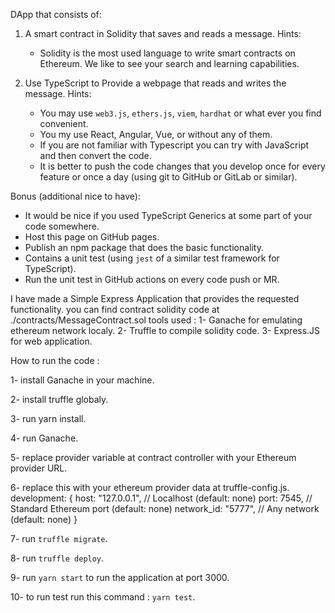 DApp that consists of:
1. A smart contract in Solidity that saves and reads a message.
Hints:
    * Solidity is the most used language to write smart contracts on Ethereum. We like to see your search and learning capabilities.

2. Use TypeScript to Provide a webpage that reads and writes the message.
Hints:
    * You may use `web3.js`, `ethers.js`, `viem`, `hardhat` or what ever you find convenient.
    * You my use React, Angular, Vue, or without any of them.
    * If you are not familiar with Typescript you can try with JavaScript and then convert the code.
    * It is better to push the code changes that you develop once for every feature or once a day (using git to GitHub or GitLab or similar).

Bonus (additional nice to have):
* It would be nice if you used TypeScript Generics at some part of your code somewhere.
* Host this page on GitHub pages.
* Publish an npm package that does the basic functionality.
* Contains a unit test (using `jest` of a similar test framework for TypeScript).
* Run the unit test in GitHub actions on every code push or MR.


I have made a Simple Express Application that provides the requested functionality.
you can find contract solidity code at ./contracts/MessageContract.sol
tools used :
1- Ganache for emulating ethereum network localy.
2- Truffle to compile solidity code.
3- Express.JS for web application.

How to run the code :

1- install Ganache in your machine.

2- install truffle globaly.

3- run yarn install.

4- run Ganache.

5- replace provider variable at contract controller with your Ethereum provider URL.

6- replace this with your ethereum provider data at truffle-config.js.
    development: {
        host: "127.0.0.1",     // Localhost (default: none)
        port: 7545,            // Standard Ethereum port (default: none)
        network_id: "5777",       // Any network (default: none)
    }
    
7- run `truffle migrate`.

8- run `truffle deploy`.

9- run `yarn start` to run the application at port 3000.

10- to run test run this command : `yarn test`.
